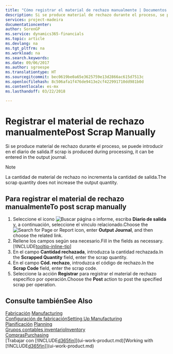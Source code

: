 ```yaml
---
title: "Cómo registrar el material de rechazo manualmente | Documentos de Microsoft"
description: Si se produce material de rechazo durante el proceso, se puede introducir en el diario de salida. Observe que la cantidad de material de rechazo no incrementa la cantidad de salida.
services: project-madeira
documentationcenter: 
author: SorenGP
ms.service: dynamics365-financials
ms.topic: article
ms.devlang: na
ms.tgt_pltfrm: na
ms.workload: na
ms.search.keywords: 
ms.date: 09/06/2017
ms.author: sgroespe
ms.translationtype: HT
ms.sourcegitcommit: bec0619be0a65e3625759e13d2866ac615d7513c
ms.openlocfilehash: 8c506afa1f476de9413e2cf422991710dd981b0d
ms.contentlocale: es-mx
ms.lasthandoff: 03/22/2018

---
```

# <a name="post-scrap-manually"></a><span data-ttu-id="72fea-104">Registrar el material de rechazo manualmente</span><span class="sxs-lookup"><span data-stu-id="72fea-104">Post Scrap Manually</span></span>
<span data-ttu-id="72fea-105">Si se produce material de rechazo durante el proceso, se puede introducir en el diario de salida.</span><span class="sxs-lookup"><span data-stu-id="72fea-105">If scrap is produced during processing, it can be entered in the output journal.</span></span> 

> [!NOTE]
> <span data-ttu-id="72fea-106">La cantidad de material de rechazo no incrementa la cantidad de salida.</span><span class="sxs-lookup"><span data-stu-id="72fea-106">The scrap quantity does not increase the output quantity.</span></span>  

## <a name="to-post-scrap-manually"></a><span data-ttu-id="72fea-107">Para registrar el material de rechazo manualmente</span><span class="sxs-lookup"><span data-stu-id="72fea-107">To post scrap manually</span></span>  
1. <span data-ttu-id="72fea-108">Seleccione el icono ![Buscar página o informe](media/ui-search/search_small.png "icono Buscar página o informe"), escriba **Diario de salida** y, a continuación, seleccione el vínculo relacionado.</span><span class="sxs-lookup"><span data-stu-id="72fea-108">Choose the ![Search for Page or Report](media/ui-search/search_small.png "Search for Page or Report icon") icon, enter **Output Journal**, and then choose the related link.</span></span>  
2. <span data-ttu-id="72fea-109">Rellene los campos según sea necesario.</span><span class="sxs-lookup"><span data-stu-id="72fea-109">Fill in the fields as necessary.</span></span> [!INCLUDE[tooltip-inline-tip](includes/tooltip-inline-tip_md.md)]  
3. <span data-ttu-id="72fea-110">En el campo **Cantidad rechazada**, introduzca la cantidad rechazada.</span><span class="sxs-lookup"><span data-stu-id="72fea-110">In the **Scrapped Quantity** field, enter the scrap quantity.</span></span>  
4. <span data-ttu-id="72fea-111">En el campo **Cód. rechazo**, introduzca el código de rechazo.</span><span class="sxs-lookup"><span data-stu-id="72fea-111">In the **Scrap Code** field, enter the scrap code.</span></span>  
5. <span data-ttu-id="72fea-112">Seleccione la acción **Registrar** para registrar el material de rechazo específico por operación.</span><span class="sxs-lookup"><span data-stu-id="72fea-112">Choose the **Post** action to post the specified scrap per operation.</span></span>  

## <a name="see-also"></a><span data-ttu-id="72fea-113">Consulte también</span><span class="sxs-lookup"><span data-stu-id="72fea-113">See Also</span></span>  
<span data-ttu-id="72fea-114">[Fabricación](production-manage-manufacturing.md)  </span><span class="sxs-lookup"><span data-stu-id="72fea-114">[Manufacturing](production-manage-manufacturing.md)  </span></span>  
[<span data-ttu-id="72fea-115">Configuración de fabricación</span><span class="sxs-lookup"><span data-stu-id="72fea-115">Setting Up Manufacturing</span></span>](production-configure-production-processes.md)  
<span data-ttu-id="72fea-116">[Planificación](production-planning.md)    </span><span class="sxs-lookup"><span data-stu-id="72fea-116">[Planning](production-planning.md)    </span></span>  
[<span data-ttu-id="72fea-117">Grupos contables inventario</span><span class="sxs-lookup"><span data-stu-id="72fea-117">Inventory</span></span>](inventory-manage-inventory.md)  
[<span data-ttu-id="72fea-118">Compras</span><span class="sxs-lookup"><span data-stu-id="72fea-118">Purchasing</span></span>](purchasing-manage-purchasing.md)  
<span data-ttu-id="72fea-119">[Trabajar con [!INCLUDE[d365fin](includes/d365fin_md.md)]](ui-work-product.md)</span><span class="sxs-lookup"><span data-stu-id="72fea-119">[Working with [!INCLUDE[d365fin](includes/d365fin_md.md)]](ui-work-product.md)</span></span>

